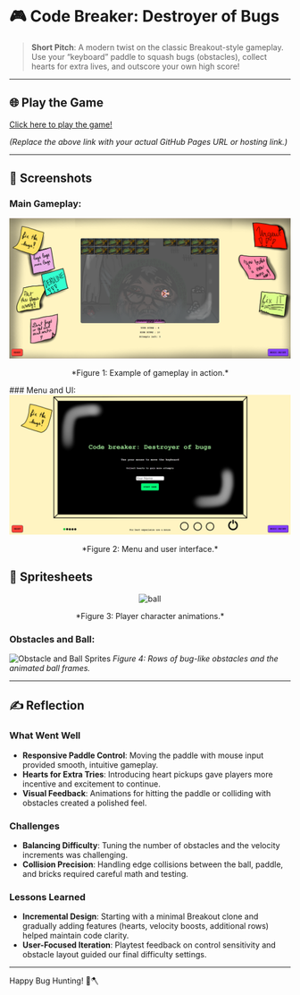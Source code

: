 # 🎮 Code Breaker: Destroyer of Bugs

> **Short Pitch**: A modern twist on the classic Breakout-style gameplay. Use your “keyboard” paddle to squash bugs (obstacles), collect hearts for extra lives, and outscore your own high score!

---

## 🌐 Play the Game
[Click here to play the game!](https://your-github-username.github.io/repository-name)

*(Replace the above link with your actual GitHub Pages URL or hosting link.)*

---

## 📸 Screenshots

### Main Gameplay:
<div style="text-align: center;">
  <img src="images/Screenshot (105).png" alt="Gameplay Screenshot" width="600">
  <p>*Figure 1: Example of gameplay in action.*</p>
</div>
### Menu and UI:
<div style="text-align: center;">
  <img src="images/Screenshot (104).png" alt="Menu UI Screenshot" width="600">
  <p>*Figure 2: Menu and user interface.*</p>
</div>

## 🎨 Spritesheets


<div style="text-align: center;">
  <img src="TOOT JE ZATIAL TOP/images/ballSprite" alt="ball" width="500">
  <p>*Figure 3: Player character animations.*</p>
</div>

### Obstacles and Ball:
![Obstacle and Ball Sprites](obstacles_ball_sprites.png)
*Figure 4: Rows of bug-like obstacles and the animated ball frames.*

---

## ✍️ Reflection

### What Went Well
- **Responsive Paddle Control**: Moving the paddle with mouse input provided smooth, intuitive gameplay.
- **Hearts for Extra Tries**: Introducing heart pickups gave players more incentive and excitement to continue.
- **Visual Feedback**: Animations for hitting the paddle or colliding with obstacles created a polished feel.

### Challenges
- **Balancing Difficulty**: Tuning the number of obstacles and the velocity increments was challenging.
- **Collision Precision**: Handling edge collisions between the ball, paddle, and bricks required careful math and testing.

### Lessons Learned
- **Incremental Design**: Starting with a minimal Breakout clone and gradually adding features (hearts, velocity boosts, additional rows) helped maintain code clarity.
- **User-Focused Iteration**: Playtest feedback on control sensitivity and obstacle layout guided our final difficulty settings.
---

Happy Bug Hunting! 🐛🪓
